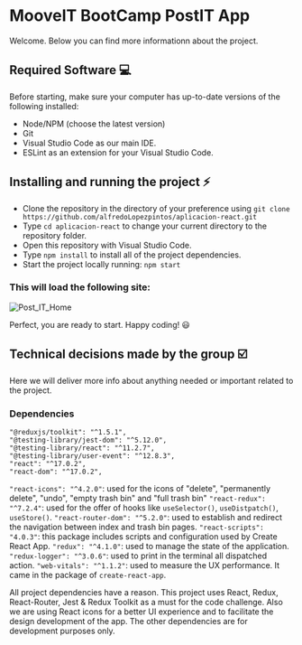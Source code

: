 # MooveIT BootCamp PostIT App

Welcome. Below you can find more informationn about the project.

<!-- TODO: MAKE PUBLIC WHEN LINK (Github-page) IS READY -->
<!--You can see the running app following this link: Github-page
//Or set it up locally:-->

## Required Software :computer:

Before starting, make sure your computer has up-to-date versions of the following installed:

* Node/NPM (choose the latest version)
* Git
* Visual Studio Code as our main IDE.
* ESLint as an extension for your Visual Studio Code.

## Installing and running the project :zap:
* Clone the repository in the directory of your preference using `git clone https://github.com/alfredoLopezpintos/aplicacion-react.git`
* Type `cd aplicacion-react` to change your current directory to the repository folder.
* Open this repository with Visual Studio Code.
* Type `npm install` to install all of the project dependencies.
* Start the project locally running: `npm start`
### This will load the following site:
![Post_IT_Home](https://user-images.githubusercontent.com/84357625/121825858-10d75500-cc8b-11eb-9b46-1d997a83b05b.PNG)

Perfect, you are ready to start. Happy coding! :smiley:

## Technical decisions made by the group :ballot_box_with_check:
Here we will deliver more info about anything needed or important related to the project.
### Dependencies
    "@reduxjs/toolkit": "^1.5.1",
    "@testing-library/jest-dom": "^5.12.0",
    "@testing-library/react": "^11.2.7",
    "@testing-library/user-event": "^12.8.3",
    "react": "^17.0.2",
    "react-dom": "^17.0.2",
`"react-icons": "^4.2.0"`:  used for the icons of "delete", "permanently delete", "undo",
                            "empty trash bin" and "full trash bin"
`"react-redux": "^7.2.4"`: used for the offer of hooks like `useSelector()`, `useDistpatch()`, `useStore()`.
`"react-router-dom": "^5.2.0"`: used to establish and redirect the navigation between index and trash bin pages.
`"react-scripts": "4.0.3"`: this package includes scripts and configuration used by Create React App.
`"redux": "^4.1.0"`: used to manage the state of the application.
`"redux-logger": "^3.0.6"`: used to print in the terminal all dispatched action. 
`"web-vitals": "^1.1.2"`: used to measure the UX performance. It came in the package of `create-react-app`.

All project dependencies have a reason. This project uses React, Redux, React-Router, Jest & Redux Toolkit as a must for the code challenge. Also we are using React icons for a better UI experience and to facilitate the design development of the app. The other dependencies are for development purposes only.
